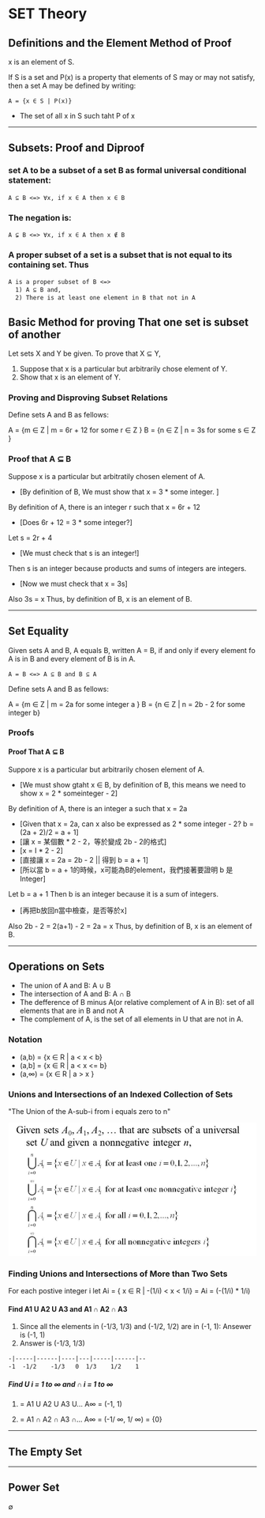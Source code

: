 # SET Theory


## Definitions and the Element Method of Proof

x is an element of S.

If S is a set and P(x) is a property that elements of S may or may not satisfy, then a set A may be defined by writing:

```
A = {x ∈ S | P(x)}
```

- The set of all x in S such taht P of x

***

## Subsets: Proof and Diproof

### set A to be a subset of a set B as formal universal conditional statement:

```
A ⊆ B <=> ∀x, if x ∈ A then x ∈ B
```

### The negation is:

```
A ⊊ B <=> ∀x, if x ∈ A then x ∉ B
```

### A proper subset of a set is a subset that is not equal to its containing set. Thus

```
A is a proper subset of B <=>
  1) A ⊆ B and,
  2) There is at least one element in B that not in A
```

## Basic Method for proving That one set is subset of another
Let sets X and Y be given. To prove that X ⊆ Y,
1. Suppose that x is a particular but arbitrarily chose element of Y.
2. Show that x is an element of Y.

### Proving and Disproving Subset Relations
Define sets A and B as fellows:

A = {m ∈ Z | m = 6r + 12 for some r ∈ Z }
B = {n ∈ Z | n = 3s for some s ∈ Z }

### Proof that A ⊆ B
Suppose x is a particular but arbitratily chosen element of A.
- [By definition of B, We must show that x = 3 * some integer. ]

By definition of A, there is an integer r such that x = 6r + 12
- [Does 6r + 12 = 3 * some integer?]

Let s = 2r + 4
- [We must check that s is an integer!]

Then s is an integer because products and sums of integers are integers.
- [Now we must check that x = 3s]

Also 3s = x
Thus, by definition of B, x is an element of B.


***

## Set Equality
Given sets A and B, A equals B, written A = B, if and only if every element fo A is in B and every element of B is in A.

```
A = B <=> A ⊆ B and B ⊆ A
```

Define sets A and B as fellows:

A = {m ∈ Z | m = 2a for some integer a }
B = {n ∈ Z | n = 2b - 2 for some integer b}

### Proofs
#### Proof That A ⊆ B
Suppore x is a particular but arbitrarily chosen element of A.
- [We must show gtaht x ∈ B, by definition of B, this means we need to show x = 2 * someinteger - 2]

By definition of A, there is an integer a such that x = 2a
- [Given that x = 2a, can x also be expressed as 2 * some integer - 2? b = (2a + 2)/2 = a + 1]
- [讓 x = 某個數 * 2 - 2，等於變成 2b - 2的格式]
- [x = I * 2 - 2]
- [直接讓 x = 2a = 2b - 2 || 得到 b = a + 1]
- [所以當 b = a + 1的時候，x可能為B的element，我們接著要證明 b 是 Integer]

Let b = a + 1
Then b is an integer because it is a sum of integers.
- [再把b放回n當中檢查，是否等於x]

Also 2b - 2 = 2(a+1) - 2 = 2a = x
Thus, by definition of B, x is an element of B.

***

## Operations on Sets
- The union of A and B: A ∪ B
- The intersection of A and B: A ∩ B
- The defference of B minus A(or relative complement of A in B): set of all elements that are in B and not A
- The complement of A, is the set of all elements in U that are not in A.

### Notation

- (a,b) = {x ∈ R | a < x < b}
- (a,b] = {x ∈ R | a < x <= b}
- (a,∞) = {x ∈ R | a > x }


### Unions and Intersections of an Indexed Collection of Sets
"The Union of the A-sub-i from i equals zero to n"

![sample](./image.png)


### Finding Unions and Intersections of More than Two Sets
For each postive integer i let Ai = { x ∈ R | -(1/i) < x < 1/i} = Ai = (-(1/i) * 1/i)

#### Find A1 U A2 U A3 and A1 ∩ A2 ∩ A3
1. Since all the elements in (-1/3, 1/3) and (-1/2, 1/2) are in (-1, 1): Ansewer is (-1, 1)
2. Answer is (-1/3, 1/3)

```
-|-----|------|----|---|-----|------|--
-1  -1/2    -1/3   0  1/3    1/2    1
```

##### Find U i = 1 to ∞ and ∩ i = 1 to ∞

1. = A1 U A2 U A3 U... A∞ = (-1, 1)

2. = A1 ∩ A2 ∩ A3 ∩... A∞ = (-1/ ∞, 1/ ∞) = {0}

***

## The Empty Set


***

## Power Set

∅ 
